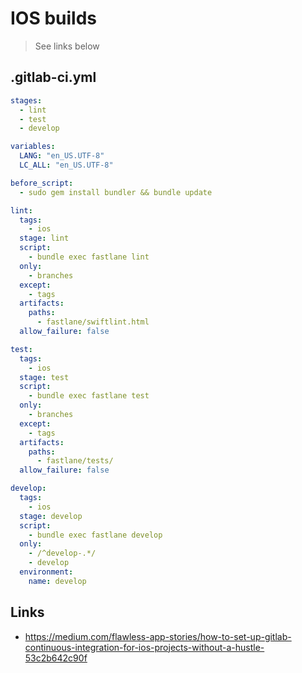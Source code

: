 # IOS builds

> See links below

## .gitlab-ci.yml

```yaml
stages:
  - lint
  - test
  - develop

variables:
  LANG: "en_US.UTF-8"
  LC_ALL: "en_US.UTF-8"

before_script:
  - sudo gem install bundler && bundle update

lint:
  tags:
    - ios
  stage: lint
  script:
    - bundle exec fastlane lint
  only:
    - branches
  except:
    - tags
  artifacts:
    paths:
      - fastlane/swiftlint.html
  allow_failure: false

test:
  tags:
    - ios
  stage: test
  script:
    - bundle exec fastlane test
  only:
    - branches
  except:
    - tags
  artifacts:
    paths:
      - fastlane/tests/
  allow_failure: false

develop:
  tags:
    - ios
  stage: develop
  script:
    - bundle exec fastlane develop
  only:
    - /^develop-.*/
    - develop
  environment:
    name: develop
```

## Links

* https://medium.com/flawless-app-stories/how-to-set-up-gitlab-continuous-integration-for-ios-projects-without-a-hustle-53c2b642c90f